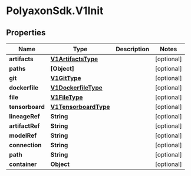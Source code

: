 # PolyaxonSdk.V1Init

## Properties

Name | Type | Description | Notes
------------ | ------------- | ------------- | -------------
**artifacts** | [**V1ArtifactsType**](V1ArtifactsType.md) |  | [optional] 
**paths** | **[Object]** |  | [optional] 
**git** | [**V1GitType**](V1GitType.md) |  | [optional] 
**dockerfile** | [**V1DockerfileType**](V1DockerfileType.md) |  | [optional] 
**file** | [**V1FileType**](V1FileType.md) |  | [optional] 
**tensorboard** | [**V1TensorboardType**](V1TensorboardType.md) |  | [optional] 
**lineageRef** | **String** |  | [optional] 
**artifactRef** | **String** |  | [optional] 
**modelRef** | **String** |  | [optional] 
**connection** | **String** |  | [optional] 
**path** | **String** |  | [optional] 
**container** | **Object** |  | [optional] 


